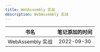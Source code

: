 ```yaml
---
title: WebAssembly 实战
description: WebAssembly 实战
---
```


|       书名       | 笔记添加的时间 |
| :--------------: | :------------: |
| WebAssembly 实战 |   2022-09-30   |